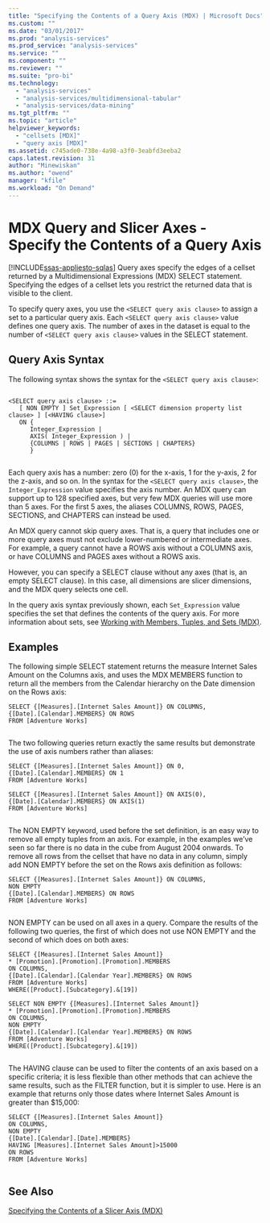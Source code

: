 ```yaml
---
title: "Specifying the Contents of a Query Axis (MDX) | Microsoft Docs"
ms.custom: ""
ms.date: "03/01/2017"
ms.prod: "analysis-services"
ms.prod_service: "analysis-services"
ms.service: ""
ms.component: ""
ms.reviewer: ""
ms.suite: "pro-bi"
ms.technology: 
  - "analysis-services"
  - "analysis-services/multidimensional-tabular"
  - "analysis-services/data-mining"
ms.tgt_pltfrm: ""
ms.topic: "article"
helpviewer_keywords: 
  - "cellsets [MDX]"
  - "query axis [MDX]"
ms.assetid: c745ade0-738e-4a98-a3f0-3eabfd3eeba2
caps.latest.revision: 31
author: "Minewiskan"
ms.author: "owend"
manager: "kfile"
ms.workload: "On Demand"
---
```

# MDX Query and Slicer Axes - Specify the Contents of a Query Axis
[!INCLUDE[ssas-appliesto-sqlas](../../../includes/ssas-appliesto-sqlas.md)]
  Query axes specify the edges of a cellset returned by a Multidimensional Expressions (MDX) SELECT statement. Specifying the edges of a cellset lets you restrict the returned data that is visible to the client.  
  
 To specify query axes, you use the `<SELECT query axis clause>` to assign a set to a particular query axis. Each `<SELECT query axis clause>` value defines one query axis. The number of axes in the dataset is equal to the number of `<SELECT query axis clause>` values in the SELECT statement.  
  
## Query Axis Syntax  
 The following syntax shows the syntax for the `<SELECT query axis clause>`:  
  
```  
  
<SELECT query axis clause> ::=  
   [ NON EMPTY ] Set_Expression [ <SELECT dimension property list clause> ] [<HAVING clause>]  
   ON {  
      Integer_Expression |   
      AXIS( Integer_Expression ) |   
      {COLUMNS | ROWS | PAGES | SECTIONS | CHAPTERS}     
      }  
  
```  
  
 Each query axis has a number: zero (0) for the x-axis, 1 for the y-axis, 2 for the z-axis, and so on. In the syntax for the `<SELECT query axis clause>`, the `Integer_Expression` value specifies the axis number. An MDX query can support up to 128 specified axes, but very few MDX queries will use more than 5 axes. For the first 5 axes, the aliases COLUMNS, ROWS, PAGES, SECTIONS, and CHAPTERS can instead be used.  
  
 An MDX query cannot skip query axes. That is, a query that includes one or more query axes must not exclude lower-numbered or intermediate axes. For example, a query cannot have a ROWS axis without a COLUMNS axis, or have COLUMNS and PAGES axes without a ROWS axis.  
  
 However, you can specify a SELECT clause without any axes (that is, an empty SELECT clause). In this case, all dimensions are slicer dimensions, and the MDX query selects one cell.  
  
 In the query axis syntax previously shown, each `Set_Expression` value specifies the set that defines the contents of the query axis. For more information about sets, see [Working with Members, Tuples, and Sets &#40;MDX&#41;](../../../analysis-services/multidimensional-models/mdx/working-with-members-tuples-and-sets-mdx.md).  
  
## Examples  
 The following simple SELECT statement returns the measure Internet Sales Amount on the Columns axis, and uses the MDX MEMBERS function to return all the members from the Calendar hierarchy on the Date dimension on the Rows axis:  
  
```  
SELECT {[Measures].[Internet Sales Amount]} ON COLUMNS,  
{[Date].[Calendar].MEMBERS} ON ROWS  
FROM [Adventure Works]  
  
```  
  
 The two following queries return exactly the same results but demonstrate the use of axis numbers rather than aliases:  
  
```  
SELECT {[Measures].[Internet Sales Amount]} ON 0,  
{[Date].[Calendar].MEMBERS} ON 1  
FROM [Adventure Works]  
  
SELECT {[Measures].[Internet Sales Amount]} ON AXIS(0),  
{[Date].[Calendar].MEMBERS} ON AXIS(1)  
FROM [Adventure Works]  
  
```  
  
 The NON EMPTY keyword, used before the set definition, is an easy way to remove all empty tuples from an axis. For example, in the examples we’ve seen so far there is no data in the cube from August 2004 onwards. To remove all rows from the cellset that have no data in any column, simply add NON EMPTY before the set on the Rows axis definition as follows:  
  
```  
SELECT {[Measures].[Internet Sales Amount]} ON COLUMNS,  
NON EMPTY  
{[Date].[Calendar].MEMBERS} ON ROWS  
FROM [Adventure Works]  
  
```  
  
 NON EMPTY can be used on all axes in a query. Compare the results of the following two queries, the first of which does not use NON EMPTY and the second of which does on both axes:  
  
```  
SELECT {[Measures].[Internet Sales Amount]}   
* [Promotion].[Promotion].[Promotion].MEMBERS  
ON COLUMNS,  
{[Date].[Calendar].[Calendar Year].MEMBERS} ON ROWS  
FROM [Adventure Works]  
WHERE([Product].[Subcategory].&[19])  
  
SELECT NON EMPTY {[Measures].[Internet Sales Amount]}   
* [Promotion].[Promotion].[Promotion].MEMBERS  
ON COLUMNS,  
NON EMPTY  
{[Date].[Calendar].[Calendar Year].MEMBERS} ON ROWS  
FROM [Adventure Works]  
WHERE([Product].[Subcategory].&[19])  
  
```  
  
 The HAVING clause can be used to filter the contents of an axis based on a specific criteria; it is less flexible than other methods that can achieve the same results, such as the FILTER function, but it is simpler to use. Here is an example that returns only those dates where Internet Sales Amount is greater than $15,000:  
  
```  
SELECT {[Measures].[Internet Sales Amount]}   
ON COLUMNS,  
NON EMPTY  
{[Date].[Calendar].[Date].MEMBERS}   
HAVING [Measures].[Internet Sales Amount]>15000  
ON ROWS  
FROM [Adventure Works]  
  
```  
  
## See Also  
 [Specifying the Contents of a Slicer Axis &#40;MDX&#41;](../../../analysis-services/multidimensional-models/mdx/mdx-query-and-slicer-axes-specify-the-contents-of-a-slicer-axis.md)  
  
  
